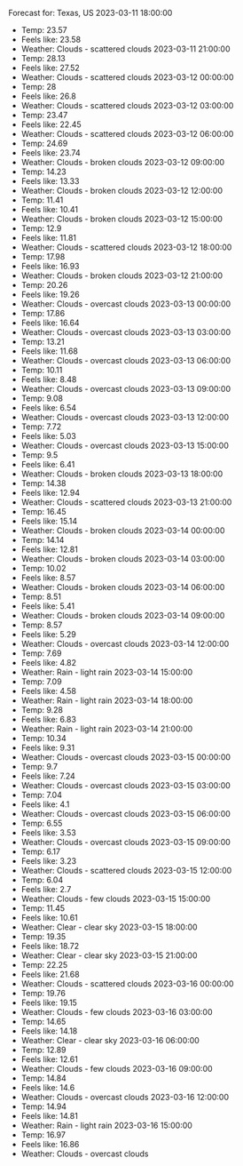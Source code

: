 Forecast for: Texas, US
2023-03-11 18:00:00
 - Temp: 23.57
 - Feels like: 23.58
 - Weather: Clouds - scattered clouds
2023-03-11 21:00:00
 - Temp: 28.13
 - Feels like: 27.52
 - Weather: Clouds - scattered clouds
2023-03-12 00:00:00
 - Temp: 28
 - Feels like: 26.8
 - Weather: Clouds - scattered clouds
2023-03-12 03:00:00
 - Temp: 23.47
 - Feels like: 22.45
 - Weather: Clouds - scattered clouds
2023-03-12 06:00:00
 - Temp: 24.69
 - Feels like: 23.74
 - Weather: Clouds - broken clouds
2023-03-12 09:00:00
 - Temp: 14.23
 - Feels like: 13.33
 - Weather: Clouds - broken clouds
2023-03-12 12:00:00
 - Temp: 11.41
 - Feels like: 10.41
 - Weather: Clouds - broken clouds
2023-03-12 15:00:00
 - Temp: 12.9
 - Feels like: 11.81
 - Weather: Clouds - scattered clouds
2023-03-12 18:00:00
 - Temp: 17.98
 - Feels like: 16.93
 - Weather: Clouds - broken clouds
2023-03-12 21:00:00
 - Temp: 20.26
 - Feels like: 19.26
 - Weather: Clouds - overcast clouds
2023-03-13 00:00:00
 - Temp: 17.86
 - Feels like: 16.64
 - Weather: Clouds - overcast clouds
2023-03-13 03:00:00
 - Temp: 13.21
 - Feels like: 11.68
 - Weather: Clouds - overcast clouds
2023-03-13 06:00:00
 - Temp: 10.11
 - Feels like: 8.48
 - Weather: Clouds - overcast clouds
2023-03-13 09:00:00
 - Temp: 9.08
 - Feels like: 6.54
 - Weather: Clouds - overcast clouds
2023-03-13 12:00:00
 - Temp: 7.72
 - Feels like: 5.03
 - Weather: Clouds - overcast clouds
2023-03-13 15:00:00
 - Temp: 9.5
 - Feels like: 6.41
 - Weather: Clouds - broken clouds
2023-03-13 18:00:00
 - Temp: 14.38
 - Feels like: 12.94
 - Weather: Clouds - scattered clouds
2023-03-13 21:00:00
 - Temp: 16.45
 - Feels like: 15.14
 - Weather: Clouds - broken clouds
2023-03-14 00:00:00
 - Temp: 14.14
 - Feels like: 12.81
 - Weather: Clouds - broken clouds
2023-03-14 03:00:00
 - Temp: 10.02
 - Feels like: 8.57
 - Weather: Clouds - broken clouds
2023-03-14 06:00:00
 - Temp: 8.51
 - Feels like: 5.41
 - Weather: Clouds - broken clouds
2023-03-14 09:00:00
 - Temp: 8.57
 - Feels like: 5.29
 - Weather: Clouds - overcast clouds
2023-03-14 12:00:00
 - Temp: 7.69
 - Feels like: 4.82
 - Weather: Rain - light rain
2023-03-14 15:00:00
 - Temp: 7.09
 - Feels like: 4.58
 - Weather: Rain - light rain
2023-03-14 18:00:00
 - Temp: 9.28
 - Feels like: 6.83
 - Weather: Rain - light rain
2023-03-14 21:00:00
 - Temp: 10.34
 - Feels like: 9.31
 - Weather: Clouds - overcast clouds
2023-03-15 00:00:00
 - Temp: 9.7
 - Feels like: 7.24
 - Weather: Clouds - overcast clouds
2023-03-15 03:00:00
 - Temp: 7.04
 - Feels like: 4.1
 - Weather: Clouds - overcast clouds
2023-03-15 06:00:00
 - Temp: 6.55
 - Feels like: 3.53
 - Weather: Clouds - overcast clouds
2023-03-15 09:00:00
 - Temp: 6.17
 - Feels like: 3.23
 - Weather: Clouds - scattered clouds
2023-03-15 12:00:00
 - Temp: 6.04
 - Feels like: 2.7
 - Weather: Clouds - few clouds
2023-03-15 15:00:00
 - Temp: 11.45
 - Feels like: 10.61
 - Weather: Clear - clear sky
2023-03-15 18:00:00
 - Temp: 19.35
 - Feels like: 18.72
 - Weather: Clear - clear sky
2023-03-15 21:00:00
 - Temp: 22.25
 - Feels like: 21.68
 - Weather: Clouds - scattered clouds
2023-03-16 00:00:00
 - Temp: 19.76
 - Feels like: 19.15
 - Weather: Clouds - few clouds
2023-03-16 03:00:00
 - Temp: 14.65
 - Feels like: 14.18
 - Weather: Clear - clear sky
2023-03-16 06:00:00
 - Temp: 12.89
 - Feels like: 12.61
 - Weather: Clouds - few clouds
2023-03-16 09:00:00
 - Temp: 14.84
 - Feels like: 14.6
 - Weather: Clouds - overcast clouds
2023-03-16 12:00:00
 - Temp: 14.94
 - Feels like: 14.81
 - Weather: Rain - light rain
2023-03-16 15:00:00
 - Temp: 16.97
 - Feels like: 16.86
 - Weather: Clouds - overcast clouds